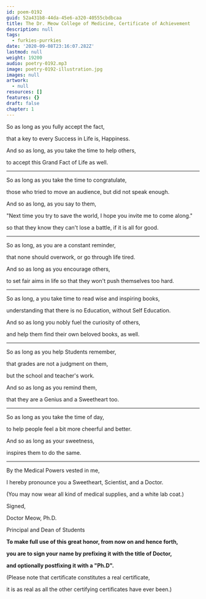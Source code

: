 ```yaml
---
id: poem-0192
guid: 52a431b8-44da-45e6-a320-40555cbdbcaa
title: The Dr. Meow College of Medicine, Certificate of Achievement
description: null
tags:
  - furkies-purrkies
date: '2020-09-08T23:16:07.282Z'
lastmod: null
weight: 19200
audio: poetry-0192.mp3
image: poetry-0192-illustration.jpg
images: null
artwork:
  - null
resources: []
features: {}
draft: false
chapter: 1
---
```


So as long as you fully accept the fact,

that a key to every Success in Life is, Happiness.

And so as long, as you take the time to help others,

to accept this Grand Fact of Life as well.

---

So as long as you take the time to congratulate,

those who tried to move an audience, but did not speak enough.

And so as long, as you say to them,

"Next time you try to save the world, I hope you invite me to come along."

so that they know they can't lose a battle, if it is all for good.

---

So as long, as you are a constant reminder,

that none should overwork, or go through life tired.

And so as long as you encourage others,

to set fair aims in life so that they won't push themselves too hard.

---

So as long, a you take time to read wise and inspiring books,

understanding that there is no Education, without Self Education.

And so as long you nobly fuel the curiosity of others,

and help them find their own beloved books, as well.

---

So as long as you help Students remember,

that grades are not a judgment on them,

but the school and teacher's work.

And so as long as you remind them,

that they are a Genius and a Sweetheart too.

---

So as long as you take the time of day,

to help people feel a bit more cheerful and better.

And so as long as your sweetness,

inspires them to do the same.

---

By the Medical Powers vested in me,

I hereby pronounce you a Sweetheart, Scientist, and a Doctor.

(You may now wear all kind of medical supplies, and a white lab coat.)

Signed,

Doctor Meow, Ph.D.

Principal and Dean of Students

**To make full use of this great honor, from now on and hence forth,**

**you are to sign your name by prefixing it with the title of Doctor,**

**and optionally postfixing it with a "Ph.D".**

(Please note that certificate constitutes a real certificate,

it is as real as all the other certifying certificates have ever been.)
